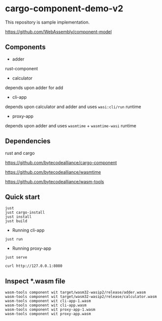 # cargo-component-demo-v2

This repository is sample implementation.

https://github.com/WebAssembly/component-model


## Components

- adder

rust-component

- calculator

depends upon adder for add

- cli-app

depends upon calculator and adder and uses `wasi:cli/run` runtime

- proxy-app

depends upon adder and uses `wasmtime` + `wasmtime-wasi` runtime


## Dependencies

rust and cargo

https://github.com/bytecodealliance/cargo-component

https://github.com/bytecodealliance/wasmtime

https://github.com/bytecodealliance/wasm-tools

## Quick start

```console
just
just cargo-install
just install
just build
```

- Running cli-app

```console
just run
```

- Running proxy-app

```console
just serve
```

```console
curl http://127.0.0.1:8080
```


## Inspect *.wasm file

```console
wasm-tools component wit target/wasm32-wasip2/release/adder.wasm
wasm-tools component wit target/wasm32-wasip2/release/calculator.wasm
wasm-tools component wit cli-app-1.wasm
wasm-tools component wit cli-app.wasm
wasm-tools component wit proxy-app-1.wasm
wasm-tools component wit proxy-app.wasm
```
